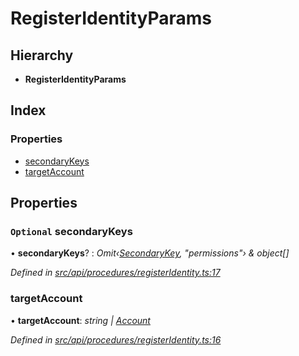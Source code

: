 # RegisterIdentityParams

## Hierarchy

* **RegisterIdentityParams**

## Index

### Properties

* [secondaryKeys](registeridentityparams.md#optional-secondarykeys)
* [targetAccount](registeridentityparams.md#targetaccount)

## Properties

### `Optional` secondaryKeys

• **secondaryKeys**? : _Omit‹_[_SecondaryKey_](secondarykey.md)_, "permissions"› & object\[\]_

_Defined in_ [_src/api/procedures/registerIdentity.ts:17_](https://github.com/PolymathNetwork/polymesh-sdk/blob/7362b318/src/api/procedures/registerIdentity.ts#L17)

### targetAccount

• **targetAccount**: _string \|_ [_Account_](../classes/account.md)

_Defined in_ [_src/api/procedures/registerIdentity.ts:16_](https://github.com/PolymathNetwork/polymesh-sdk/blob/7362b318/src/api/procedures/registerIdentity.ts#L16)

